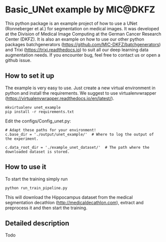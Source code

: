 # Basic_UNet example by MIC@DKFZ
This python package is an example project of how to use a UNet (Ronneberger et al.) for segmentation on medical images.
It was developed at the Division of Medical Image Computing at the German Cancer
Research Center (DKFZ).
It is also an example on how to use our other python packages batchgenerators (https://github.com/MIC-DKFZ/batchgenerators) and Trixi (https://trixi.readthedocs.io) to suit all our deep learning data augmentation needs.
If you encounter bug, feel free to contact us or open a github issue.


## How to set it up
The example is very easy to use. Just create a new virtual environment in python and install the requirements. We suggest to use virtualenvwrapper (https://virtualenvwrapper.readthedocs.io/en/latest/).
```
mkvirtualenv unet_example
pip install -r requirements.txt
```

Edit the configs/Config_unet.py:
```
# Adapt these paths for your environment!
c.base_dir = './output/unet_example/'  # Where to log the output of the experiment.

c.data_root_dir = './example_unet_dataset/'  # The path where the downloaded dataset is stored.
```

## How to use it
To start the training simply run 
```
python run_train_pipeline.py
```

This will download the Hippocampus dataset from the medical segmentation decathlon (http://medicaldecathlon.com),
extract and preprocess it and then start the training.

## Detailed description
Todo